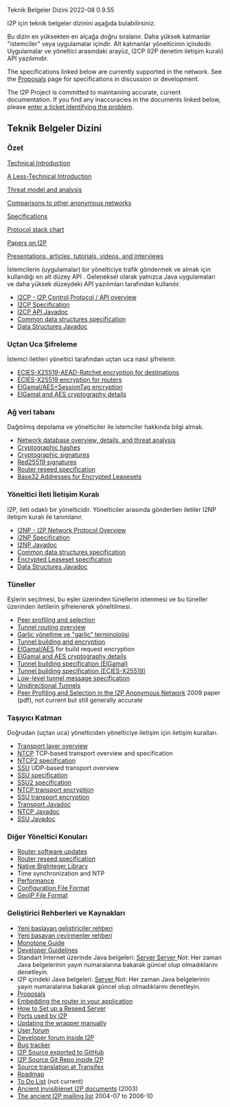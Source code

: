  Teknik Belgeler
Dizini 2022-08 0.9.55 

I2P için teknik belgeler dizinini aşağıda bulabilirsiniz.

Bu dizin en yüksekten en alçağa doğru sıralanır. Daha yüksek katmanlar
\"istemciler\" veya uygulamalar içindir. Alt katmanlar yönelticinin
içindedir. Uygulamalar ve yöneltici arasındaki arayüz, I2CP (I2P denetim
iletişim kuralı) API yazılımıdır.

The specifications linked below are currently supported in the network.
See the [Proposals]() page
for specifications in discussion or development.

The I2P Project is committed to maintaining accurate, current
documentation. If you find any inaccuracies in the documents linked
below, please [enter a ticket identifying the
problem]().

## Teknik Belgeler Dizini

### Özet

[Technical
Introduction]()

[A Less-Technical
Introduction]()

[Threat model and
analysis]()

[Comparisons to other anonymous
networks]()

[Specifications]()

[Protocol stack chart]()

[Papers on I2P]()

[Presentations, articles, tutorials, videos, and
interviews]()

İstemcilerin (uygulamalar) bir yönelticiye trafik göndermek ve almak
için kullandığı en alt düzey API . Geleneksel olarak yalnızca Java
uygulamaları ve daha yüksek düzeydeki API yazılımları tarafından
kullanılır.

- [I2CP - I2P Control Protocol / API
 overview]()
- [I2CP Specification]()
- [I2CP API
 Javadoc](http:///net/i2p/client/package-summary.html)
- [Common data structures
 specification]()
- [Data Structures
 Javadoc](http:///net/i2p/data/package-summary.html)

### Uçtan Uca Şifreleme

İstemci iletileri yöneltici tarafından uçtan uca nasıl şifrelenir.

- [ECIES-X25519-AEAD-Ratchet encryption for
 destinations]()
- [ECIES-X25519 encryption for
 routers]()
- [ElGamal/AES+SessionTag
 encryption]()
- [ElGamal and AES cryptography
 details]()

### Ağ veri tabanı

Dağıtılmış depolama ve yönelticiler ile istemciler hakkında bilgi almak.

- [Network database overview, details, and threat
 analysis]()
- [Cryptographic
 hashes](#SHA256)
- [Cryptographic
 signatures](#sig)
- [Red25519 signatures]()
- [Router reseed specification]()
- [Base32 Addresses for Encrypted
 Leasesets]()

### Yöneltici İleti İletişim Kuralı

I2P, ileti odaklı bir yönelticidir. Yönelticiler arasında gönderilen
iletiler I2NP iletişim kuralı ile tanımlanır.

- [I2NP - I2P Network Protocol
 Overview]()
- [I2NP Specification]()
- [I2NP
 Javadoc](http:///net/i2p/data/i2np/package-summary.html)
- [Common data structures
 specification]()
- [Encrypted Leaseset
 specification]()
- [Data Structures
 Javadoc](http:///net/i2p/data/package-summary.html)

### Tüneller

Eşlerin seçilmesi, bu eşler üzerinden tünellerin istenmesi ve bu
tüneller üzerinden iletilerin şifrelenerek yöneltilmesi.

- [Peer profiling and
 selection]()
- [Tunnel routing
 overview]()
- [Garlic yöneltme ve \"garlic\"
 terminolojisi]()
- [Tunnel building and
 encryption]()
- [ElGamal/AES]()
 for build request encryption
- [ElGamal and AES cryptography
 details]()
- [Tunnel building specification
 (ElGamal)]()
- [Tunnel building specification
 (ECIES-X25519)]()
- [Low-level tunnel message
 specification]()
- [Unidirectional
 Tunnels]()
- [Peer Profiling and Selection in the I2P Anonymous
 Network](pdf/I2P-PET-CON-2009.1.pdf)
 2009 paper (pdf), not current but still generally accurate

### Taşıyıcı Katman

Doğrudan (uçtan uca) yönelticiden yönelticiye iletişim için iletişim
kuralları.

- [Transport layer
 overview]()
- [NTCP]() TCP-based
 transport overview and specification
- [NTCP2 specification]()
- [SSU]() UDP-based
 transport overview
- [SSU specification]()
- [SSU2 specification]()
- [NTCP transport
 encryption](#tcp)
- [SSU transport
 encryption](#udp)
- [Transport
 Javadoc](http:///net/i2p/router/transport/package-summary.html)
- [NTCP
 Javadoc](http:///net/i2p/router/transport/ntcp/package-summary.html)
- [SSU
 Javadoc](http:///net/i2p/router/transport/udp/package-summary.html)

### Diğer Yöneltici Konuları

- [Router software updates]()
- [Router reseed specification]()
- [Native BigInteger
 Library]()
- Time synchronization and NTP
- [Performance]()
- [Configuration File
 Format]()
- [GeoIP File Format]()

### Geliştirici Rehberleri ve Kaynakları

- [Yeni başlayan geliştiriciler
 rehberi]()
- [Yeni başayan çevirmenler
 rehberi]()
- [Monotone
 Guide]()
- [Developer
 Guidelines]()
- Standart İnternet üzerinde Java belgeleri: [Server
 ](https://docs.i2p-projekt.de/javadoc/) [Server ](https://eyedeekay.github.io/javadoc-i2p/) Not: Her zaman Java
 belgelerinin yayın numaralarına bakarak güncel olup olmadıklarını
 denetleyin.
- I2P içindeki Java belgeleri. [Server ](http:///javadoc-i2p/) Not:
 Her zaman Java belgelerinin yayın numaralarına bakarak güncel olup
 olmadıklarını denetleyin.
- [Proposals]()
- [Embedding the router in your
 application]()
- [How to Set up a Reseed
 Server]()
- [Ports used by I2P]()
- [Updating the wrapper
 manually]()
- [User forum](http://)
- [Developer forum inside
 I2P](http:///)
- [Bug tracker](https://i2pgit.org/i2p-hackers/i2p.i2p/issues)
- [I2P Source exported to GitHub](https://github.com/i2p/i2p.i2p)
- [I2P Source Git Repo inside I2P](http://git.idk.i2p/i2p/i2p.i2p.git)
- [Source translation at
 Transifex](https://www.transifex.net/projects/p/I2P/)
- [Roadmap]()
- [To Do List]() (not
 current)
- [Ancient invisiblenet I2P
 documents]() (2003)
- [The ancient I2P mailing list](http://zzz.i2p/archive/index.html)
 2004-07 to 2006-10


